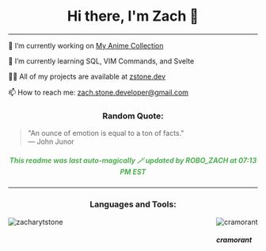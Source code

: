<h1 align="center">Hi there, I'm Zach 👋</h1>

<hr/>

<p align="left">🔭 I’m currently working on <a href="https://github.com/ZacharyTStone/My-Anime-Collection">My Anime Collection</a></p>

<p align="left">🌱 I’m currently learning SQL, VIM Commands, and Svelte</p>

<p align="left">👨‍💻 All of my projects are available at <a href="https://www.zstone.dev/">zstone.dev</a></p>

<p align="left">📫 How to reach me: <a href="mailto:zach.stone.developer@gmail.com">zach.stone.developer@gmail.com</a></p>

<!-- Add a Quotes section -->
<h3 align="center">Random Quote:</h3>
<blockquote>
  "An ounce of emotion is equal to a ton of facts."
<br>— John Junor
</blockquote>

<h5 align="center" style="color: #4CAF50; font-style: italic; font-weight: bold;"> This readme was last auto-magically 🪄 updated by ROBO_ZACH at 07:13 PM EST </h5>

<hr/>

<h3 align="center">Languages and Tools:</h3>

<div style="display: flex; justify-content: space-between; width: 100%; flex-wrap: nowrap;">
    <img src="https://github-readme-streak-stats.herokuapp.com/?user=zacharytstone" alt="zacharytstone" />
    <div style="display: flex; flex-direction: column">
    <img class='poke-img' src='null' alt='cramorant'></img>
    <h5 class='poke-name'>cramorant</h5>
    </div> 
</div>

